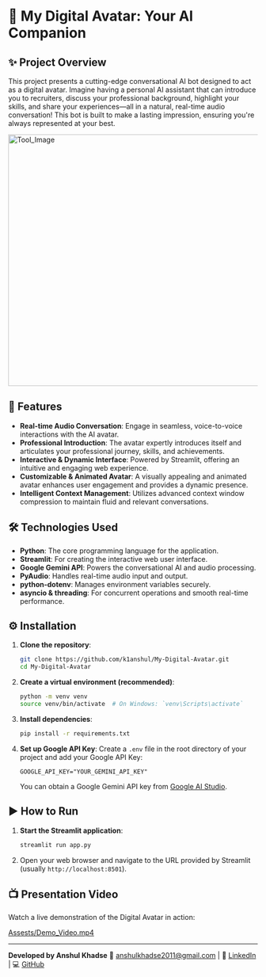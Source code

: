 # 🎤 My Digital Avatar: Your AI Companion

## ✨ Project Overview

This project presents a cutting-edge conversational AI bot designed to act as a digital avatar. Imagine having a personal AI assistant that can introduce you to recruiters, discuss your professional background, highlight your skills, and share your experiences—all in a natural, real-time audio conversation! This bot is built to make a lasting impression, ensuring you're always represented at your best.

<img width="934" height="508" alt="Tool_Image" src="https://github.com/user-attachments/assets/e0dded5a-8f8d-4715-a11c-2e754d6fb371" />


## 🚀 Features

-   **Real-time Audio Conversation**: Engage in seamless, voice-to-voice interactions with the AI avatar.
-   **Professional Introduction**: The avatar expertly introduces itself and articulates your professional journey, skills, and achievements.
-   **Interactive & Dynamic Interface**: Powered by Streamlit, offering an intuitive and engaging web experience.
-   **Customizable & Animated Avatar**: A visually appealing and animated avatar enhances user engagement and provides a dynamic presence.
-   **Intelligent Context Management**: Utilizes advanced context window compression to maintain fluid and relevant conversations.

## 🛠️ Technologies Used

-   **Python**: The core programming language for the application.
-   **Streamlit**: For creating the interactive web user interface.
-   **Google Gemini API**: Powers the conversational AI and audio processing.
-   **PyAudio**: Handles real-time audio input and output.
-   **python-dotenv**: Manages environment variables securely.
-   **asyncio & threading**: For concurrent operations and smooth real-time performance.

## ⚙️ Installation

1.  **Clone the repository**:
    ```bash
    git clone https://github.com/k1anshul/My-Digital-Avatar.git
    cd My-Digital-Avatar
    ```

2.  **Create a virtual environment (recommended)**:
    ```bash
    python -m venv venv
    source venv/bin/activate  # On Windows: `venv\Scripts\activate`
    ```

3.  **Install dependencies**:
    ```bash
    pip install -r requirements.txt
    ```

4.  **Set up Google API Key**:
    Create a `.env` file in the root directory of your project and add your Google API Key:
    ```
    GOOGLE_API_KEY="YOUR_GEMINI_API_KEY"
    ```
    You can obtain a Google Gemini API key from [Google AI Studio](https://aistudio.google.com/app/apikey).

## ▶️ How to Run

1.  **Start the Streamlit application**:
    ```bash
    streamlit run app.py
    ```

2.  Open your web browser and navigate to the URL provided by Streamlit (usually `http://localhost:8501`).

## 📺 Presentation Video

Watch a live demonstration of the Digital Avatar in action:

[Assests/Demo_Video.mp4](https://github.com/k1anshul/My-Digital-Avatar/blob/df586a2fbcba491ff6b95e5a84d029c4e63b70fe/Assests/Demo_Video.mp4)

---
**Developed by Anshul Khadse**
📧 anshulkhadse2011@gmail.com | 🔗 [LinkedIn](https://www.linkedin.com/in/k1anshul) | 💻 [GitHub](https://github.com/k1anshul)
